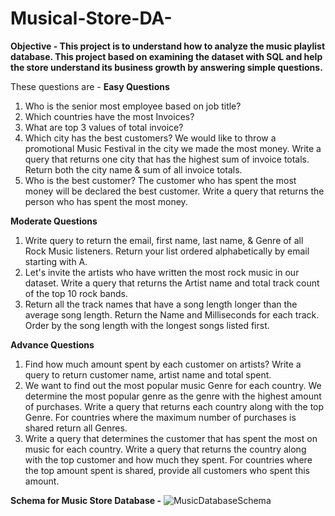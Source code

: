 # Musical-Store-DA-

**Objective - This project is to understand how to analyze the music playlist database. This project based on examining the dataset with SQL and help the store understand its business growth by answering simple questions.**

These questions are - 
**Easy Questions**

1. Who is the senior most employee based on job title?
2. Which countries have the most Invoices?
3. What are top 3 values of total invoice?
4. Which city has the best customers? We would like to throw a promotional Music Festival in the city we made the most money. Write a query that returns one city that has the highest sum of invoice totals. Return both the city name & sum of all invoice totals.
5. Who is the best customer? The customer who has spent the most money will be declared the best customer. Write a query that returns the person who has spent the most money.

**Moderate Questions**

1.  Write query to return the email, first name, last name, & Genre of all Rock Music listeners. Return your list ordered alphabetically by email starting with A.
2.  Let's invite the artists who have written the most rock music in our dataset. Write a query that returns the Artist name and total track count of the top 10 rock bands.
3.  Return all the track names that have a song length longer than the average song length. Return the Name and Milliseconds for each track. Order by the song length with the longest songs listed first.

**Advance Questions**

1. Find how much amount spent by each customer on artists? Write a query to return customer name, artist name and total spent.
2. We want to find out the most popular music Genre for each country. We determine the most popular genre as the genre with the highest amount of purchases. Write a query that returns each country along with the top Genre. For countries where the maximum number of purchases is shared return all Genres.
3. Write a query that determines the customer that has spent the most on music for each country. Write a query that returns the country along with the top customer and how much they spent. For countries where the top amount spent is shared, provide all customers who spent this amount.




**Schema for Music Store Database -**
![MusicDatabaseSchema](https://github.com/ratulsantra/Musical-Store-DA-/assets/63894084/fa193e3b-02a2-44f7-b38b-388c7660415b)
